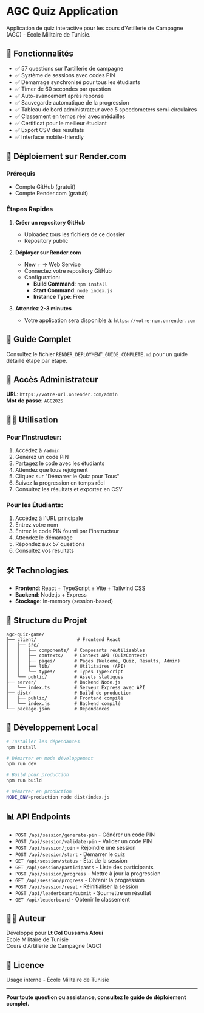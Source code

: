 # AGC Quiz Application

Application de quiz interactive pour les cours d'Artillerie de Campagne (AGC) - École Militaire de Tunisie.

## 🎯 Fonctionnalités

- ✅ 57 questions sur l'artillerie de campagne
- ✅ Système de sessions avec codes PIN
- ✅ Démarrage synchronisé pour tous les étudiants
- ✅ Timer de 60 secondes par question
- ✅ Auto-avancement après réponse
- ✅ Sauvegarde automatique de la progression
- ✅ Tableau de bord administrateur avec 5 speedometers semi-circulaires
- ✅ Classement en temps réel avec médailles
- ✅ Certificat pour le meilleur étudiant
- ✅ Export CSV des résultats
- ✅ Interface mobile-friendly

## 🚀 Déploiement sur Render.com

### Prérequis
- Compte GitHub (gratuit)
- Compte Render.com (gratuit)

### Étapes Rapides

1. **Créer un repository GitHub**
   - Uploadez tous les fichiers de ce dossier
   - Repository public

2. **Déployer sur Render.com**
   - New + → Web Service
   - Connectez votre repository GitHub
   - Configuration:
     - **Build Command**: `npm install`
     - **Start Command**: `node index.js`
     - **Instance Type**: Free

3. **Attendez 2-3 minutes**
   - Votre application sera disponible à: `https://votre-nom.onrender.com`

## 📖 Guide Complet

Consultez le fichier `RENDER_DEPLOYMENT_GUIDE_COMPLETE.md` pour un guide détaillé étape par étape.

## 🔑 Accès Administrateur

**URL**: `https://votre-url.onrender.com/admin`  
**Mot de passe**: `AGC2025`

## 👨‍🎓 Utilisation

### Pour l'Instructeur:
1. Accédez à `/admin`
2. Générez un code PIN
3. Partagez le code avec les étudiants
4. Attendez que tous rejoignent
5. Cliquez sur "Démarrer le Quiz pour Tous"
6. Suivez la progression en temps réel
7. Consultez les résultats et exportez en CSV

### Pour les Étudiants:
1. Accédez à l'URL principale
2. Entrez votre nom
3. Entrez le code PIN fourni par l'instructeur
4. Attendez le démarrage
5. Répondez aux 57 questions
6. Consultez vos résultats

## 🛠️ Technologies

- **Frontend**: React + TypeScript + Vite + Tailwind CSS
- **Backend**: Node.js + Express
- **Stockage**: In-memory (session-based)

## 📝 Structure du Projet

```
agc-quiz-game/
├── client/               # Frontend React
│   ├── src/
│   │   ├── components/  # Composants réutilisables
│   │   ├── contexts/    # Context API (QuizContext)
│   │   ├── pages/       # Pages (Welcome, Quiz, Results, Admin)
│   │   ├── lib/         # Utilitaires (API)
│   │   └── types/       # Types TypeScript
│   └── public/          # Assets statiques
├── server/              # Backend Node.js
│   └── index.ts         # Serveur Express avec API
├── dist/                # Build de production
│   ├── public/          # Frontend compilé
│   └── index.js         # Backend compilé
└── package.json         # Dépendances

```

## 🔧 Développement Local

```bash
# Installer les dépendances
npm install

# Démarrer en mode développement
npm run dev

# Build pour production
npm run build

# Démarrer en production
NODE_ENV=production node dist/index.js
```

## 📊 API Endpoints

- `POST /api/session/generate-pin` - Générer un code PIN
- `POST /api/session/validate-pin` - Valider un code PIN
- `POST /api/session/join` - Rejoindre une session
- `POST /api/session/start` - Démarrer le quiz
- `GET /api/session/status` - État de la session
- `GET /api/session/participants` - Liste des participants
- `POST /api/session/progress` - Mettre à jour la progression
- `GET /api/session/progress` - Obtenir la progression
- `POST /api/session/reset` - Réinitialiser la session
- `POST /api/leaderboard/submit` - Soumettre un résultat
- `GET /api/leaderboard` - Obtenir le classement

## 👨‍💼 Auteur

Développé pour **Lt Col Oussama Atoui**  
École Militaire de Tunisie  
Cours d'Artillerie de Campagne (AGC)

## 📄 Licence

Usage interne - École Militaire de Tunisie

---

**Pour toute question ou assistance, consultez le guide de déploiement complet.**


